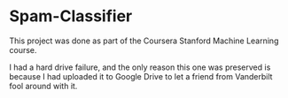 # Spam-Classifier

This project was done as part of the Coursera Stanford Machine Learning course.

I had a hard drive failure, and the only reason this one was preserved is because I had uploaded it to Google Drive to let a friend from Vanderbilt fool around with it.
